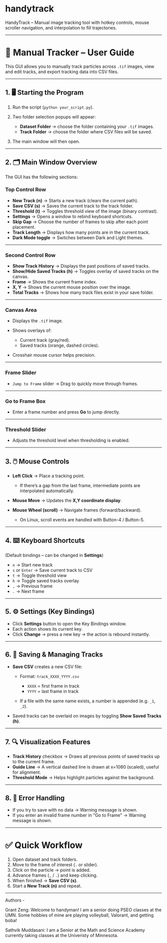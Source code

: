 # handytrack
HandyTrack – Manual image tracking tool with hotkey controls, mouse scroller navigation, and interpolation to fill trajectories.

---

# 📖 Manual Tracker – User Guide

This GUI allows you to manually track particles across `.tif` images, view and edit tracks, and export tracking data into CSV files.

---

## 1. 🖥️ Starting the Program

1. Run the script (`python your_script.py`).
2. Two folder selection popups will appear:

   * **Dataset Folder** → choose the folder containing your `.tif` images.
   * **Track Folder** → choose the folder where CSV files will be saved.
3. The main window will then open.

---

## 2. 🗂️ Main Window Overview

The GUI has the following sections:

### **Top Control Row**

* **New Track (n)** → Starts a new track (clears the current path).
* **Save CSV (s)** → Saves the current track to the track folder.
* **Threshold (t)** → Toggles threshold view of the image (binary contrast).
* **Settings** → Opens a window to rebind keyboard shortcuts.
* **Skip Gap** → Choose the number of frames to skip after each point placement.
* **Track Length** → Displays how many points are in the current track.
* **Dark Mode toggle** → Switches between Dark and Light themes.

---

### **Second Control Row**

* **Show Track History** → Displays the past positions of saved tracks.
* **Show/Hide Saved Tracks (h)** → Toggles overlay of saved tracks on the canvas.
* **Frame** → Shows the current frame index.
* **X, Y** → Shows the current mouse position over the image.
* **Total Tracks** → Shows how many track files exist in your save folder.

---

### **Canvas Area**

* Displays the `.tif` image.
* Shows overlays of:

  * Current track (gray/red).
  * Saved tracks (orange, dashed circles).
* Crosshair mouse cursor helps precision.

---

### **Frame Slider**

* `Jump to Frame` slider → Drag to quickly move through frames.

---

### **Go to Frame Box**

* Enter a frame number and press **Go** to jump directly.

---

### **Threshold Slider**

* Adjusts the threshold level when thresholding is enabled.

---

## 3. 🖱️ Mouse Controls

* **Left Click** → Place a tracking point.

  * If there’s a gap from the last frame, intermediate points are interpolated automatically.
* **Mouse Move** → Updates the **X,Y coordinate display**.
* **Mouse Wheel (scroll)** → Navigate frames (forward/backward).

  * On Linux, scroll events are handled with Button-4 / Button-5.

---

## 4. ⌨️ Keyboard Shortcuts

(Default bindings – can be changed in **Settings**)

* `n` → Start new track
* `s` or `Enter` → Save current track to CSV
* `t` → Toggle threshold view
* `h` → Toggle saved tracks overlay
* `,` → Previous frame
* `.` → Next frame

---

## 5. ⚙️ Settings (Key Bindings)

* Click **Settings** button to open the Key Bindings window.
* Each action shows its current key.
* Click **Change** → press a new key → the action is rebound instantly.

---

## 6. 💾 Saving & Managing Tracks

* **Save CSV** creates a new CSV file:

  * Format: `track_XXXX_YYYY.csv`

    * `XXXX` = first frame in track
    * `YYYY` = last frame in track
  * If a file with the same name exists, a number is appended (e.g. `_1`, `_2`).
* Saved tracks can be overlaid on images by toggling **Show Saved Tracks (h)**.

---

## 7. 🔍 Visualization Features

* **Track History** checkbox → Draws all previous points of saved tracks up to the current frame.
* **Guide Line** → A vertical dashed line is drawn at x=1080 (scaled), useful for alignment.
* **Threshold Mode** → Helps highlight particles against the background.

---

## 8. 🚨 Error Handling

* If you try to save with no data → Warning message is shown.
* If you enter an invalid frame number in "Go to Frame" → Warning message is shown.

---

# ✅ Quick Workflow

1. Open dataset and track folders.
2. Move to the frame of interest (`.` or slider).
3. Click on the particle → point is added.
4. Advance frames (`,` / `.`) and keep clicking.
5. When finished → **Save CSV (s)**.
6. Start a **New Track (n)** and repeat.

---



Authors - 

Grant Zeng: Welcome to handyman! I am a senior doing 
PSEO classes at the UMN. Some hobbies of mine are playing volleyball, Valorant, and getting boba!  

Sathvik Muddasani: I am a Senior at the Math and Science Academy currently taking classes at the Univeristy of Minnesota. 
